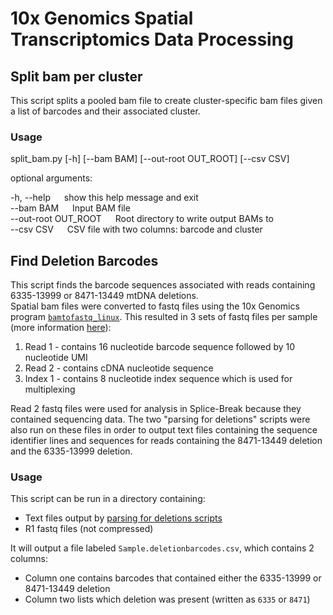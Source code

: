 # 10x Genomics Spatial Transcriptomics Data Processing
## Split bam per cluster
This script splits a pooled bam file to create cluster-specific bam files given a list of barcodes and their associated cluster.
### Usage
split_bam.py [-h] [--bam BAM] [--out-root OUT_ROOT] [--csv CSV]
 
optional arguments:

  -h, --help &emsp; show this help message and exit  
  --bam BAM &emsp; Input BAM file  
  --out-root OUT_ROOT &emsp; Root directory to write output BAMs to  
  --csv CSV &emsp; CSV file with two columns: barcode and cluster 

## Find Deletion Barcodes
This script finds the barcode sequences associated with reads containing 6335-13999 or 8471-13449 mtDNA deletions.  
Spatial bam files were converted to fastq files using the 10x Genomics program [`bamtofastq_linux`](https://support.10xgenomics.com/docs/bamtofastq). This resulted in 3 sets of fastq files per sample (more information [here](https://davetang.org/muse/2018/06/06/10x-single-cell-bam-files/)):
1. Read 1 - contains 16 nucleotide barcode sequence followed by 10 nucleotide UMI
2. Read 2 - contains cDNA nucleotide sequence
3. Index 1 - contains 8 nucleotide index sequence which is used for multiplexing

Read 2 fastq files were used for analysis in Splice-Break because they contained sequencing data. The two "parsing for deletions" scripts were also run on these files in order to output text files containing the sequence identifier lines and sequences for reads containing the 8471-13449 deletion and the 6335-13999 deletion.
### Usage
This script can be run in a directory containing:
* Text files output by [parsing for deletions scripts](https://github.com/aomidsalar/RNA-Seq_SpliceBreak/tree/main/Parsing_for_Deletions)
* R1 fastq files (not compressed)

It will output a file labeled `Sample.deletionbarcodes.csv`, which contains 2 columns:
* Column one contains barcodes that contained either the 6335-13999 or 8471-13449 deletion
* Column two lists which deletion was present (written as `6335` or `8471`)

